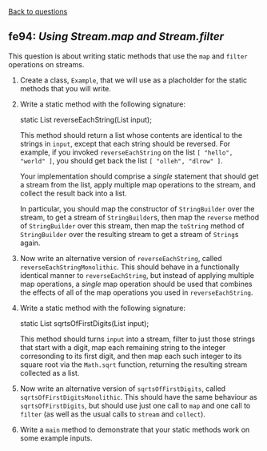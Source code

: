 [Back to questions](../README.md)

## fe94: *Using Stream.map and Stream.filter*

This question is about writing static methods that use the `map` and `filter` operations on streams.

1. Create a class, `Example`, that we will use as a placholder for the static methods that you will write.

2. Write a static method with the following signature: 

    static List<String> reverseEachString(List<String> input);

   This method should return a list whose contents are identical to the strings in `input`, except that each string should be reversed.  For example, if you invoked `reverseEachString` on the list `[ "hello", "world" ]`, you should get back the list `[ "olleh", "dlrow" ]`.

   Your implementation should comprise a *single* statement that should get a stream from the list, apply multiple map operations to the stream, and collect the result back into a list.

   In particular, you should map the constructor of `StringBuilder` over the stream, to get a stream of `StringBuilder`s, then map the `reverse` method of `StringBuilder` over this stream, then map the `toString` method of `StringBuilder` over the resulting stream to get a stream of `String`s again.

 3. Now write an alternative version of `reverseEachString`, called `reverseEachStringMonolithic`.  This should behave in a functionally identical manner to `reverseEachString`, but instead of applying multiple map operations, a *single* map operation should be used that combines the effects of all of the map operations you used in `reverseEachString`.

4. Write a static method with the following signature:

    static List<Double> sqrtsOfFirstDigits(List<String> input);

   This method should turns `input` into a stream, filter to just those strings that start with a digit, map each remaining string to the integer corresonding to its first digit, and then map each such integer to its square root via the `Math.sqrt` function, returning the resulting stream collected as a list.

5. Now write an alternative version of `sqrtsOfFirstDigits`, called `sqrtsOfFirstDigitsMonolithic`.  This should have the same behaviour as `sqrtsOfFirstDigits`, but should use just one call to `map` and one call to `filter` (as well as the usual calls to `stream` and `collect`).

6. Write a `main` method to demonstrate that your static methods work on some example inputs.

